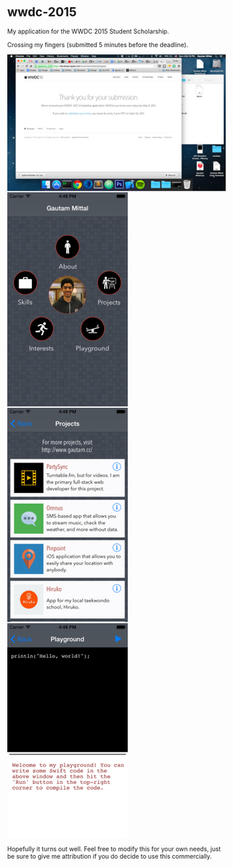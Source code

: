 # wwdc-2015
My application for the WWDC 2015 Student Scholarship.

Crossing my fingers (submitted 5 minutes before the deadline).

<img src="https://raw.githubusercontent.com/gmittal/wwdc-2015/master/Screenshot%202015-04-26%2004.55.18.png?token=AB6_ln7jur53BHjRFIFS4Gli4O1aw6A-ks5VRr7dwA%3D%3D"/>


<img src="https://raw.githubusercontent.com/gmittal/wwdc-2015/master/wwdc_application_files/iOS%20Simulator%20Screen%20Shot%20Apr%2026%2C%202015%2C%204.48.25%20PM.png?token=AB6_lufQvLWCtnVX2DvFDefnEaFmTh-gks5VRr8twA%3D%3D" width="278px" />
<img src="https://raw.githubusercontent.com/gmittal/wwdc-2015/master/wwdc_application_files/iOS%20Simulator%20Screen%20Shot%20Apr%2026%2C%202015%2C%204.48.29%20PM.png?token=AB6_liAUy9aOWk2QOyXFyCet9Git2kdMks5VRr9GwA%3D%3D" width="278px"/>
<img src="https://raw.githubusercontent.com/gmittal/wwdc-2015/master/wwdc_application_files/iOS%20Simulator%20Screen%20Shot%20Apr%2026%2C%202015%2C%204.48.35%20PM.png?token=AB6_lt6RsCMdorDQ09y_Ob7IqSZJE_Qwks5VRr9XwA%3D%3D" width="278px"/>


Hopefully it turns out well. Feel free to modify this for your own needs, just be sure to give me attribution if you do decide to use this commercially.
